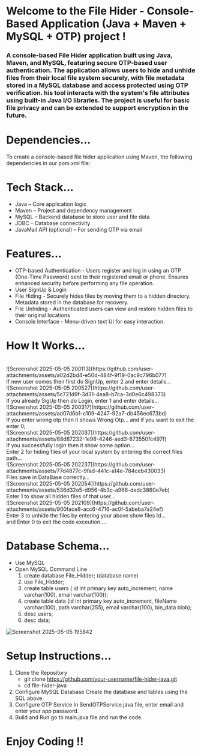 # Welcome to the File Hider - Console-Based Application (Java + Maven + MySQL + OTP) project !

### A console-based File Hider application built using Java, Maven, and MySQL, featuring secure OTP-based user authentication. The application allows users to hide and unhide files from their local file system securely, with file metadata stored in a MySQL database and access protected using OTP verification. his tool interacts with the system's file attributes using built-in Java I/O libraries. The project is useful for basic file privacy and can be extended to support encryption in the future.

# Dependencies...
To create a console-based file hider application using Maven, the following dependencies in our pom.xml file:
#### <!-- https://mvnrepository.com/artifact/mysql/mysql-connector-java -->
#### <!-- https://mvnrepository.com/artifact/com.sun.mail/javax.mail -->

# Tech Stack...
<ul>
  <li>Java – Core application logic</li>
  <li>Maven – Project and dependency management</li>
  <li>MySQL – Backend database to store user and file data</li>
  <li>JDBC – Database connectivity</li>
  <li>JavaMail API (optional) – For sending OTP via email</li>
</ul>

# Features...
<ul>
  <li>OTP-based Authentication - Users register and log in using an OTP (One-Time Password) sent to their registered email or phone. Ensures enhanced security before performing any file operation.</li>
  <li>User SignUp & Login </li>
  <li>File Hiding - Securely hides files by moving them to a hidden directory. Metadata stored in the database for recovery.</li>
  <li>File Unhiding - Authenticated users can view and restore hidden files to their original locations</li>
  <li>Console Interface - Menu-driven text UI for easy interaction.</li>
</ul>

# How It Works...
<br/>
![Screenshot 2025-05-05 200113](https://github.com/user-attachments/assets/a02d2bd4-e50d-484f-9f19-0ac9c796b077)
<br/>
If new user comes then first do SignUp, enter 2 and enter details...
<br/>
![Screenshot 2025-05-05 200527](https://github.com/user-attachments/assets/5c721d9f-3d31-4ea8-b7ca-3d0e6c498373)
<br/>
If you already SigUp then do Login, enter 1 and enter details...
<br/>
![Screenshot 2025-05-05 200317](https://github.com/user-attachments/assets/ad07d6b1-c109-4247-92a7-db456ec673bd)
<br/>
If you enter wrong otp then it shows Wrong Otp...
and if you want to exit the enter 0;
<br/>
![Screenshot 2025-05-05 202037](https://github.com/user-attachments/assets/88d87232-1e98-4246-aed3-873550fc497f)
<br/>
If you successfully login then it show some option...
<br/>
Enter 2  for hiding files of your local system by entering the correct files path...
<br/>
![Screenshot 2025-05-05 202237](https://github.com/user-attachments/assets/77d4877c-9fad-441c-a14e-784ceb430033)
<br/>
Files save in DataBase correctly...
<br/>
![Screenshot 2025-05-05 202054](https://github.com/user-attachments/assets/536d32e5-d956-4b3c-a966-dedc3860e7eb)
<br/>
Enter 1 to show all hidden files of that user...
<br/>
![Screenshot 2025-05-05 202109](https://github.com/user-attachments/assets/900face8-acc6-4716-ac0f-5abeba7a24ef)
<br/>
Enter 3 to unhide the files by entering your above show files Id...<br/>
and Enter 0 to exit the code exceution....

#  Database Schema...
* Use MySQL
* Open MySQL Command Line
  1. create database File_Hidder; (database name)
  2. use File_Hidder;
  3. create table users ( id int primary key auto_increment, name varchar(100), email varchar(100));
  4. create table data (id int primary key auto_increment, fileName varchar(100), path varchar(255), email varchar(100), bin_data blob);
  5. desc users;
  6. desc data;

![Screenshot 2025-05-05 195842](https://github.com/user-attachments/assets/3abdfdd3-a31f-4f7b-9aac-7e9a761f67d5)

#  Setup Instructions...

1. Clone the Repository
   * git clone https://github.com/your-username/file-hider-java.git
   * cd file-hider-java
2. Configure MySQL Database
   Create the database and tables using the SQL above.
3. Configure OTP Service
   In SendOTPService.java file, enter email and enter your app password.
4. Build and Run
   go to main.java file and run the code. 

# Enjoy Coding !!
